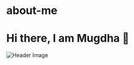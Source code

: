 # about-me
# Hi there, I am Mugdha 👋

![Header Image]([your-image-url-here](https://www.google.com/url?sa=i&url=https%3A%2F%2Fmedium.com%2Fswlh%2Fwhat-is-product-design-and-what-do-product-designers-do-25bf8abf8912&psig=AOvVaw0deWAtTj1oKvM4KqSvd0j0&ust=1743450068430000&source=images&cd=vfe&opi=89978449&ved=0CBQQjRxqFwoTCKCljuLHsowDFQAAAAAdAAAAABAE))



